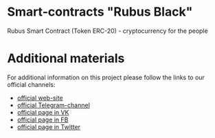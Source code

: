 # Smart-contracts "Rubus Black"
Rubus Smart Contract (Token ERC-20) - cryptocurrency for the people





# Additional materials

For additional information on this project please follow the links to our official channels:

+ [official web-site](https://rubus.fund)
+ [official Telegram-channel](https://t.me/rubusfund)
+ [official page in VK](https://vk.com/rubus.fund)
+ [official page in FB](https://www.facebook.com/groups/rubusfund/)
+ [official page in Twitter](https://twitter.com/RubusFund)
